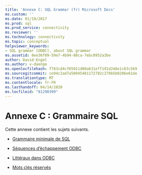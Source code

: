 ```yaml
---
title: 'Annexe C: SQL Grammar (fr) Microsoft Docs'
ms.custom: ''
ms.date: 01/19/2017
ms.prod: sql
ms.prod_service: connectivity
ms.reviewer: ''
ms.technology: connectivity
ms.topic: conceptual
helpviewer_keywords:
- SQL grammar [ODBC], about SQL grammar
ms.assetid: 0ee36f09-59e7-4b94-88ca-7ebc0952a3be
author: David-Engel
ms.author: v-daenge
ms.openlocfilehash: f783cd4cf65011d80a631eff191d246e1c83c569
ms.sourcegitcommit: ce94c2ad7a50945481172782c270b5b0206e61de
ms.translationtype: MT
ms.contentlocale: fr-FR
ms.lasthandoff: 04/14/2020
ms.locfileid: "81298399"
---
```

# <a name="appendix-c-sql-grammar"></a>Annexe C : Grammaire SQL
Cette annexe contient les sujets suivants.  
  
-   [Grammaire minimale de SQL](../../../odbc/reference/appendixes/sql-minimum-grammar.md)  
  
-   [Séquences d’échappement ODBC](../../../odbc/reference/appendixes/odbc-escape-sequences.md)  
  
-   [Littéraux dans ODBC](../../../odbc/reference/appendixes/literals-in-odbc.md)  
  
-   [Mots clés réservés](../../../odbc/reference/appendixes/reserved-keywords.md)
